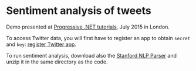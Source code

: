 Sentiment analysis of tweets
============================================
Demo presented at [Progressive .NET tutorials](https://skillsmatter.com/conferences/6859-progressive-dotnet-2015), July 2015 in London.

To access Twitter data, you will first have to register an app to obtain `secret` and `key`: [register Twitter app](https://apps.twitter.com/app/new).

To run sentiment analysis, download also the [Stanford NLP Parser](http://nlp.stanford.edu/software/lex-parser.shtml) and unzip it in the same directory as the code.
